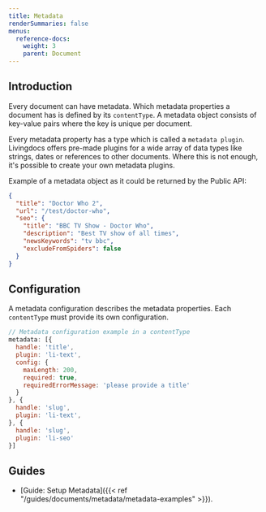 ```yaml
---
title: Metadata
renderSummaries: false
menus:
  reference-docs:
    weight: 3
    parent: Document
---
```


## Introduction

Every document can have metadata. Which metadata properties a document has is defined by its `contentType`. A metadata object consists of key-value pairs where the key is unique per document.

Every metadata property has a type which is called a `metadata plugin`.
Livingdocs offers pre-made plugins for a wide array of data types like strings, dates or references to other documents. Where this is not enough, it's possible to create your own metadata plugins.

Example of a metadata object as it could be returned by the Public API:
```json
{
  "title": "Doctor Who 2",
  "url": "/test/doctor-who",
  "seo": {
    "title": "BBC TV Show - Doctor Who",
    "description": "Best TV show of all times",
    "newsKeywords": "tv bbc",
    "excludeFromSpiders": false
  }
}
```

## Configuration

A metadata configuration describes the metadata properties. Each `contentType` must provide its own configuration.

```js
// Metadata configuration example in a contentType
metadata: [{
  handle: 'title',
  plugin: 'li-text',
  config: {
    maxLength: 200,
    required: true,
    requiredErrorMessage: 'please provide a title'
  }
}, {
  handle: 'slug',
  plugin: 'li-text',
}, {
  handle: 'slug',
  plugin: 'li-seo'
}]
```

## Guides

- [Guide: Setup Metadata]({{< ref "/guides/documents/metadata/metadata-examples" >}}).
